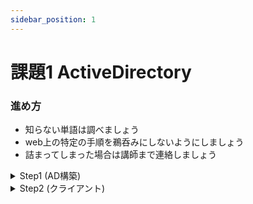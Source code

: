 ```yaml
---
sidebar_position: 1
---
```


# 課題1 ActiveDirectory

### 進め方
- 知らない単語は調べましょう
- web上の特定の手順を鵜呑みにしないようにしましょう
- 詰まってしまった場合は講師まで連絡しましょう

<details>
    <summary>Step1 (AD構築)</summary>
    <div>

## Step1 (AD構築)
VirtualBoxでWindowsServer 2022をインストールした **課題用の仮想マシン** を新たに1台構築し
DHCPサーバ、ActiveDirectoryとドメインサービスを以下の要件を満たすように構成してください  

- ### サーバ構成
    - WindowsServer
        - GUI: 有
        - 役割と機能
            - DHCP
            - ActiveDirectory(DNSサーバ含)


- ### ローカルアカウント
    | アカウント名   | パスワード |                      |
    | ------------- | --------- | -------------------- |
    | Administrator | 任意      | OSインストール時に作成 |
    | ITADM         | It@dmin   |                      |


- ### DHCP
    スコープ範囲: 192.168.100.2 ～ 192.168.100.254  
    除外範囲: 192.168.100.2 ～ 192.168.100.10  


- ### ActiveDirectory
    - ドメイン
        設定値: **任意**  

    - オブジェクト  
        [こちら](../file/XX_ActiveDirectoryサーバ_環境定義書.xlsx) の環境定義書の通りに作成してください

</div>
</details>

<details>
    <summary>Step2 (クライアント)</summary>
    <div>

## Step2 (クライアント)
サーバの動作を確認します  
クライアント用PCからドメインへ参加し、以下を確認してください  

- ### IPの割当て
    DHCPサーバからIPの割当てがされていることを確認する  


- ### パスワード変更
    `次回ログオン時にパスワード変更が必要` を設定したユーザでログオンし  
    パスワード変更画面が表示されることを確認する  


- ### ユーザ管理
    `OUの管理権限の委任`を受けたユーザでログオンし、
    OUメンバのパスワードをリセットできることを確認する  

:::tip
各操作が指示通りに実施できない場合、Step1の要件が満たせていません  
Step1で実施した内容を見直し、再度Step2を実施しましょう
:::

</div>
</details>